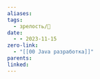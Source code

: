 ```yaml
---
aliases: 
tags:
  - зрелость/🌱
date:
  - - 2023-11-15
zero-link:
  - "[[00 Java разработка]]"
parents: 
linked:
---
```

